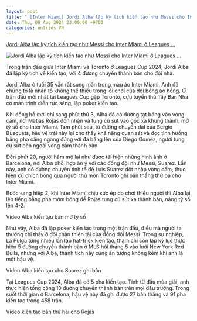```yaml
---
layout: post
title: " [Inter Miami] Jordi Alba lập kỳ tích kiến tạo như Messi cho Inter Miami ở Leagues ..."
date: Thu, 08 Aug 2024 23:00:00 +0700
categories: entries VN
---
```

[Jordi Alba lập kỳ tích kiến tạo như Messi cho Inter Miami ở Leagues ...](https://webthethao.vn/bong-da-quoc-te/jordi-alba-lap-ky-tich-kien-tao-nhu-messi-cho-inter-miami-o-leagues-cup-vKJMZjrIR.htm)

![Jordi Alba lập kỳ tích kiến tạo như Messi cho Inter Miami ở Leagues ...](https://cdnmedia.webthethao.vn/thumb/720-405/uploads/2024-08-09/alba-kien-tao1.jpg)

Trong trận đấu giữa Inter Miami và Toronto ở Leagues Cup 2024, Jordi Alba đã lập kỳ tích về kiến tạo, với 4 đường chuyền thành bàn cho đội nhà.

Jordi Alba ở tuổi 35 vẫn rất sung mãn trong màu áo Inter Miami. Anh đã chứng tỏ là nhân tố không thể thiếu trong lối chơi của đội bóng áo hồng. Ở trận đấu mới nhất tại Leagues Cup gặp Toronto, cựu tuyển thủ Tây Ban Nha có màn trình diễn rực sáng, lập poker kiến tạo.

Khi đồng hồ mới chỉ sang phút thứ 3, Alba đã có đường tạt bóng vào vòng cấm, nơi Matias Rojas đón nhận và tung cú sút vào góc xa khung thành, mở tỷ số cho Inter Miami. Tám phút sau, từ đường chuyền dài của Sergio Busquets, hậu vệ trái này lại cho thấy khả năng quan sát và đọc tình huống bằng pha căng ngang đúng với đà băng lên của Diego Gomez, người tung cú sút bên ngoài vòng cấm thành bàn.

Đến phút 20, người hâm mộ lại như được tái hiện những hình ảnh ở Barcelona, nơi Alba phối hợp ăn ý với các đồng đội như Messi, Suarez. Lần này, anh có đường chuyền tinh tế để Luis Suarez đột nhập vòng cấm, thực hiện cú chích bóng qua người thủ môn Toronto ghi bàn thắng thứ ba cho Inter Miami.

Bước sang hiệp 2, khi Inter Miami chịu sức ép do chơi thiếu người thì Alba lại lên tiếng bằng pha mớm bóng để Rojas tung cú sút xa thành bàn, nâng tỷ số lên 4-2.

Video Alba kiến tạo bàn mở tỷ số

Như vậy, Alba đã lập poker kiến tạo trong một trận đấu, điều mà người ta thường chỉ thấy ở đôi chân thiên tài của đồng đội Messi. Trong sự nghiệp, La Pulga từng nhiều lần lập hat-trick kiến tạo, thậm chí còn lập kỷ lục thực hiện 5 đường chuyền thành bàn ở MLS hồi tháng 5 vào lưới New York Red Bulls, nhưng với Alba, thành tích này cũng ấn tượng không kém khi anh là một hậu vệ.

Video Alba kiến tạo cho Suarez ghi bàn

Tại Leagues Cup 2024, Alba đã có 5 pha kiến tạo. Tính từ đầu mùa giải, anh thực hiện tổng cộng 10 đường chuyền thành bàn trên mọi đấu trường. Trong suốt thời gian ở Barcelona, hậu vệ này đã ghi được 27 bàn thắng và 91 pha kiến ​​tạo trong 458 trận.

Video kiến tạo bàn thứ hai cho Rojas

